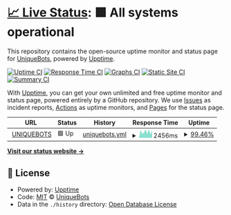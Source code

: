 # [📈 Live Status](https://status.uniquebots.kr): <!--live status--> **🟩 All systems operational**

This repository contains the open-source uptime monitor and status page for [UniqueBots](https://uniquebots.kr), powered by [Upptime](https://github.com/upptime/upptime).

[![Uptime CI](https://github.com/uniquebotsproject/status-page/workflows/Uptime%20CI/badge.svg)](https://github.com/uniquebotsproject/status-page/actions?query=workflow%3A%22Uptime+CI%22)
[![Response Time CI](https://github.com/uniquebotsproject/status-page/workflows/Response%20Time%20CI/badge.svg)](https://github.com/uniquebotsproject/status-page/actions?query=workflow%3A%22Response+Time+CI%22)
[![Graphs CI](https://github.com/uniquebotsproject/status-page/workflows/Graphs%20CI/badge.svg)](https://github.com/uniquebotsproject/status-page/actions?query=workflow%3A%22Graphs+CI%22)
[![Static Site CI](https://github.com/uniquebotsproject/status-page/workflows/Static%20Site%20CI/badge.svg)](https://github.com/uniquebotsproject/status-page/actions?query=workflow%3A%22Static+Site+CI%22)
[![Summary CI](https://github.com/uniquebotsproject/status-page/workflows/Summary%20CI/badge.svg)](https://github.com/uniquebotsproject/status-page/actions?query=workflow%3A%22Summary+CI%22)

With [Upptime](https://upptime.js.org), you can get your own unlimited and free uptime monitor and status page, powered entirely by a GitHub repository. We use [Issues](https://github.com/uniquebotsproject/status-page/issues) as incident reports, [Actions](https://github.com/uniquebotsproject/status-page/actions) as uptime monitors, and [Pages](https://status.uniquebots.kr) for the status page.

<!--start: status pages-->
<!-- This summary is generated by Upptime (https://github.com/upptime/upptime) -->
<!-- Do not edit this manually, your changes will be overwritten -->
<!-- prettier-ignore -->
| URL | Status | History | Response Time | Uptime |
| --- | ------ | ------- | ------------- | ------ |
| <img alt="" src="https://favicons.githubusercontent.com/uniquebots.kr" height="13"> [UNIQUEBOTS](https://uniquebots.kr) | 🟩 Up | [uniquebots.yml](https://github.com/UniqueBotsProject/status-page/commits/HEAD/history/uniquebots.yml) | <details><summary><img alt="Response time graph" src="./graphs/uniquebots/response-time-week.png" height="20"> 2456ms</summary><br><a href="https://status.uniquebots.kr/history/uniquebots"><img alt="Response time 2112" src="https://img.shields.io/endpoint?url=https%3A%2F%2Fraw.githubusercontent.com%2FUniqueBotsProject%2Fstatus-page%2FHEAD%2Fapi%2Funiquebots%2Fresponse-time.json"></a><br><a href="https://status.uniquebots.kr/history/uniquebots"><img alt="24-hour response time 3258" src="https://img.shields.io/endpoint?url=https%3A%2F%2Fraw.githubusercontent.com%2FUniqueBotsProject%2Fstatus-page%2FHEAD%2Fapi%2Funiquebots%2Fresponse-time-day.json"></a><br><a href="https://status.uniquebots.kr/history/uniquebots"><img alt="7-day response time 2456" src="https://img.shields.io/endpoint?url=https%3A%2F%2Fraw.githubusercontent.com%2FUniqueBotsProject%2Fstatus-page%2FHEAD%2Fapi%2Funiquebots%2Fresponse-time-week.json"></a><br><a href="https://status.uniquebots.kr/history/uniquebots"><img alt="30-day response time 2367" src="https://img.shields.io/endpoint?url=https%3A%2F%2Fraw.githubusercontent.com%2FUniqueBotsProject%2Fstatus-page%2FHEAD%2Fapi%2Funiquebots%2Fresponse-time-month.json"></a><br><a href="https://status.uniquebots.kr/history/uniquebots"><img alt="1-year response time 2112" src="https://img.shields.io/endpoint?url=https%3A%2F%2Fraw.githubusercontent.com%2FUniqueBotsProject%2Fstatus-page%2FHEAD%2Fapi%2Funiquebots%2Fresponse-time-year.json"></a></details> | <details><summary><a href="https://status.uniquebots.kr/history/uniquebots">99.46%</a></summary><a href="https://status.uniquebots.kr/history/uniquebots"><img alt="All-time uptime 89.96%" src="https://img.shields.io/endpoint?url=https%3A%2F%2Fraw.githubusercontent.com%2FUniqueBotsProject%2Fstatus-page%2FHEAD%2Fapi%2Funiquebots%2Fuptime.json"></a><br><a href="https://status.uniquebots.kr/history/uniquebots"><img alt="24-hour uptime 100.00%" src="https://img.shields.io/endpoint?url=https%3A%2F%2Fraw.githubusercontent.com%2FUniqueBotsProject%2Fstatus-page%2FHEAD%2Fapi%2Funiquebots%2Fuptime-day.json"></a><br><a href="https://status.uniquebots.kr/history/uniquebots"><img alt="7-day uptime 99.46%" src="https://img.shields.io/endpoint?url=https%3A%2F%2Fraw.githubusercontent.com%2FUniqueBotsProject%2Fstatus-page%2FHEAD%2Fapi%2Funiquebots%2Fuptime-week.json"></a><br><a href="https://status.uniquebots.kr/history/uniquebots"><img alt="30-day uptime 75.18%" src="https://img.shields.io/endpoint?url=https%3A%2F%2Fraw.githubusercontent.com%2FUniqueBotsProject%2Fstatus-page%2FHEAD%2Fapi%2Funiquebots%2Fuptime-month.json"></a><br><a href="https://status.uniquebots.kr/history/uniquebots"><img alt="1-year uptime 89.96%" src="https://img.shields.io/endpoint?url=https%3A%2F%2Fraw.githubusercontent.com%2FUniqueBotsProject%2Fstatus-page%2FHEAD%2Fapi%2Funiquebots%2Fuptime-year.json"></a></details>

<!--end: status pages-->

[**Visit our status website →**](https://status.uniquebots.kr)

## 📄 License

- Powered by: [Upptime](https://github.com/upptime/upptime)
- Code: [MIT](./LICENSE) © [UniqueBots](https://uniquebots.kr)
- Data in the `./history` directory: [Open Database License](https://opendatacommons.org/licenses/odbl/1-0/)
